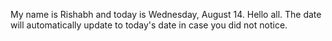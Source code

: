 My name is Rishabh and today is Wednesday, August 14. Hello all. The date will automatically update to today's date in case you did not notice.
